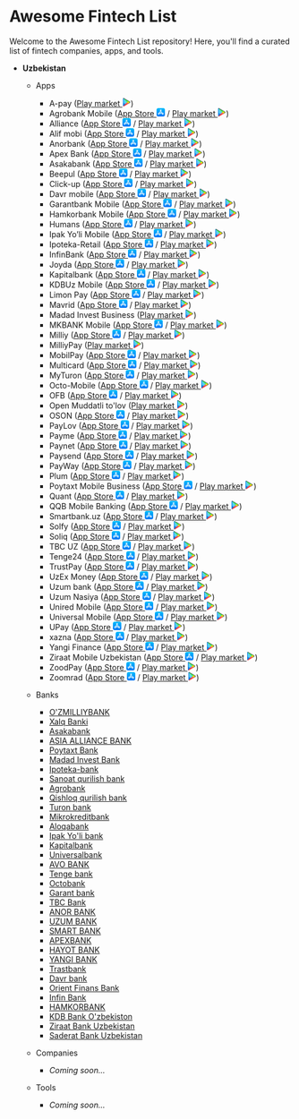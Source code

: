 # Awesome Fintech List

Welcome to the Awesome Fintech List repository! Here, you'll find a curated list of fintech companies, apps, and tools.

- **Uzbekistan**
    - Apps
      * A-pay (<a href="https://play.google.com/store/apps/details?id=uz.uzkassa.apay.app&pcampaignid=web_share">Play market <img src="play-market.png" alt="Play market" style="width: 15px;"></a>)
      * Agrobank Mobile (<a href="https://apps.apple.com/uz/app/agrobank-mobile/id1451292895">App Store <img src="app-store.png" alt="App Store" style="width: 15px;"></a> / <a href="https://play.google.com/store/apps/details?id=uz.agrobank.mobile.mbank&pcampaignid=web_share">Play market <img src="play-market.png" alt="Play market" style="width: 15px;"></a>)
      * Alliance (<a href="https://apps.apple.com/uz/app/alliance-mobile-banking/id1535751933">App Store <img src="app-store.png" alt="App Store" style="width: 15px;"></a> / <a href="https://play.google.com/store/apps/details?id=fido.aab_mobile&pcampaignid=web_share">Play market <img src="play-market.png" alt="Play market" style="width: 15px;"></a>)
      * Alif mobi (<a href="https://apps.apple.com/uz/app/alif-mobi-payment-transfers/id1331374853">App Store <img src="app-store.png" alt="App Store" style="width: 15px;"></a> / <a href="https://play.google.com/store/apps/details?id=tj.alif.mobi&pcampaignid=web_share">Play market <img src="play-market.png" alt="Play market" style="width: 15px;"></a>)
      * Anorbank (<a href="https://apps.apple.com/uz/app/anorbank/id1579623268">App Store <img src="app-store.png" alt="App Store" style="width: 15px;"></a> / <a href="https://play.google.com/store/apps/details?id=uz.anormobile.retail&pcampaignid=web_share">Play market <img src="play-market.png" alt="Play market" style="width: 15px;"></a>)
      * Apex Bank (<a href="https://apps.apple.com/uz/app/apex-bank/id6446653912">App Store <img src="app-store.png" alt="App Store" style="width: 15px;"></a> / <a href="https://play.google.com/store/apps/details?id=com.ifs.banking.fiid1607&pcampaignid=web_share">Play market <img src="play-market.png" alt="Play market" style="width: 15px;"></a>)
      * Asakabank (<a href="https://apps.apple.com/uz/app/asakabank/id1574165416">App Store <img src="app-store.png" alt="App Store" style="width: 15px;"></a> / <a href="https://play.google.com/store/apps/details?id=uz.asakabank.myasaka&pcampaignid=web_share">Play market <img src="play-market.png" alt="Play market" style="width: 15px;"></a>)
      * Beepul (<a href="https://apps.apple.com/uz/app/beepul/id1168589903">App Store <img src="app-store.png" alt="App Store" style="width: 15px;"></a> / <a href="https://play.google.com/store/apps/details?id=com.olsoft.mats.prod&pcampaignid=web_share">Play market <img src="play-market.png" alt="Play market" style="width: 15px;"></a>)
      * Click-up (<a href="https://apps.apple.com/uz/app/click-up/id768132591">App Store <img src="app-store.png" alt="App Store" style="width: 15px;"></a> / <a href="https://play.google.com/store/apps/details?id=air.com.ssdsoftwaresolutions.clickuz&pcampaignid=web_share">Play market <img src="play-market.png" alt="Play market" style="width: 15px;"></a>)
      * Davr mobile (<a href="https://apps.apple.com/uz/app/davr-mobile/id1575233851">App Store <img src="app-store.png" alt="App Store" style="width: 15px;"></a> / <a href="https://play.google.com/store/apps/details?id=uz.davrbank.davrmobile&pcampaignid=web_share">Play market <img src="play-market.png" alt="Play market" style="width: 15px;"></a>)
      * Garantbank Mobile (<a href="https://apps.apple.com/uz/app/garant-bank-mobile/id1470033169">App Store <img src="app-store.png" alt="App Store" style="width: 15px;"></a> / <a href="https://play.google.com/store/apps/details?id=uz.fido_biznes.mobile.client.savdogar&pcampaignid=web_share">Play market <img src="play-market.png" alt="Play market" style="width: 15px;"></a>)
      * Hamkorbank Mobile (<a href="https://apps.apple.com/uz/app/hamkormobile/id1219223015">App Store <img src="app-store.png" alt="App Store" style="width: 15px;"></a> / <a href="https://play.google.com/store/apps/details?id=uz.hamkorbank.mobile&pcampaignid=web_share">Play market <img src="play-market.png" alt="Play market" style="width: 15px;"></a>)
      * Humans (<a href="https://apps.apple.com/uz/app/humans-uz/id1508198703">App Store <img src="app-store.png" alt="App Store" style="width: 15px;"></a> / <a href="https://play.google.com/store/apps/details?id=net.humans.fintech_uz">Play market <img src="play-market.png" alt="Play market" style="width: 15px;"></a>)
      * Ipak Yo’li Mobile (<a href="https://apps.apple.com/uz/app/ipak-yoli-mobile/id1436677359">App Store <img src="app-store.png" alt="App Store" style="width: 15px;"></a> / <a href="https://play.google.com/store/apps/details?id=com.ipakyulibank.mobile">Play market <img src="play-market.png" alt="Play market" style="width: 15px;"></a>)
      * Ipoteka-Retail (<a href="https://apps.apple.com/uz/app/ipoteka-retail/id1637057203">App Store <img src="app-store.png" alt="App Store" style="width: 15px;"></a> / <a href="https://play.google.com/store/apps/details?id=com.bss.ipotekabank.retail.lite">Play market <img src="play-market.png" alt="Play market" style="width: 15px;"></a>)
      * InfinBank (<a href="https://apps.apple.com/uz/app/infinbank/id1454367354">App Store <img src="app-store.png" alt="App Store" style="width: 15px;"></a> / <a href="https://play.google.com/store/apps/details?id=uz.xsoft.myinfin">Play market <img src="play-market.png" alt="Play market" style="width: 15px;"></a>)
      * Joyda (<a href="https://apps.apple.com/uz/app/joyda/id1499606946">App Store <img src="app-store.png" alt="App Store" style="width: 15px;"></a> / <a href="https://play.google.com/store/apps/details?id=com.uzpsb.olam">Play market <img src="play-market.png" alt="Play market" style="width: 15px;"></a>)
      * Kapitalbank (<a href="https://apps.apple.com/uz/app/kapitalbank-bank-uzbekistan/id1546213356">App Store <img src="app-store.png" alt="App Store" style="width: 15px;"></a> / <a href="https://play.google.com/store/apps/details?id=uz.kapitalbank.kbonline">Play market <img src="play-market.png" alt="Play market" style="width: 15px;"></a>)
      * KDBUz Mobile (<a href="https://apps.apple.com/uz/app/kdbuz-mobile/id6448983924">App Store <img src="app-store.png" alt="App Store" style="width: 15px;"></a> / <a href="https://play.google.com/store/apps/details?id=app.mobile.kdb">Play market <img src="play-market.png" alt="Play market" style="width: 15px;"></a>)
      * Limon Pay (<a href="https://apps.apple.com/uz/app/limon-pay/id1660046783">App Store <img src="app-store.png" alt="App Store" style="width: 15px;"></a> / <a href="https://play.google.com/store/apps/details?id=uz.limonpay.app.limon_pay">Play market <img src="play-market.png" alt="Play market" style="width: 15px;"></a>)
      * Mavrid (<a href="https://apps.apple.com/uz/app/mavrid/id6445884560">App Store <img src="app-store.png" alt="App Store" style="width: 15px;"></a> / <a href="https://play.google.com/store/apps/details?id=uz.tune.mkbdbo">Play market <img src="play-market.png" alt="Play market" style="width: 15px;"></a>)
      * Madad Invest Business (<a href="https://play.google.com/store/apps/details?id=uz.startsoft.madad">Play market <img src="play-market.png" alt="Play market" style="width: 15px;"></a>)
      * MKBANK Mobile (<a href="https://apps.apple.com/uz/app/mkb-mobile/id1440132932">App Store <img src="app-store.png" alt="App Store" style="width: 15px;"></a> / <a href="https://play.google.com/store/apps/details?id=uz.fido_biznes.mobile.client.mkb_newrelease">Play market <img src="play-market.png" alt="Play market" style="width: 15px;"></a>)
      * Milliy (<a href="https://apps.apple.com/uz/app/milliy/id1297283006">App Store <img src="app-store.png" alt="App Store" style="width: 15px;"></a> / <a href="https://play.google.com/store/apps/details?id=com.tune.milliy">Play market <img src="play-market.png" alt="Play market" style="width: 15px;"></a>)
      * MilliyPay (<a href="https://play.google.com/store/apps/details?id=uz.milliypay.android">Play market <img src="play-market.png" alt="Play market" style="width: 15px;"></a>)
      * MobilPay (<a href="https://apps.apple.com/uz/app/mobilpay/id1510320831">App Store <img src="app-store.png" alt="App Store" style="width: 15px;"></a> / <a href="https://play.google.com/store/apps/details?id=uz.agrobank.winn">Play market <img src="play-market.png" alt="Play market" style="width: 15px;"></a>)
      * Multicard (<a href="https://apps.apple.com/uz/app/multicard-jett-%D0%B8%D0%BD%D0%B2%D0%B5%D1%81%D1%82%D0%B8%D1%86%D0%B8%D0%B8/id1530741420">App Store <img src="app-store.png" alt="App Store" style="width: 15px;"></a> / <a href="https://play.google.com/store/apps/details?id=uz.owl.multicard">Play market <img src="play-market.png" alt="Play market" style="width: 15px;"></a>)
      * MyTuron (<a href="https://apps.apple.com/uz/app/my-turon/id1639122039">App Store <img src="app-store.png" alt="App Store" style="width: 15px;"></a> / <a href="https://play.google.com/store/apps/details?id=com.colvir.turon.mobile">Play market <img src="play-market.png" alt="Play market" style="width: 15px;"></a>)
      * Octo-Mobile (<a href="https://apps.apple.com/uz/app/octo-mobile/id1460141475">App Store <img src="app-store.png" alt="App Store" style="width: 15px;"></a> / <a href="https://play.google.com/store/apps/details?id=com.ravnaqbank.rbkmobile">Play market <img src="play-market.png" alt="Play market" style="width: 15px;"></a>)
      * OFB (<a href="https://apps.apple.com/uz/app/ofb/id1496134198">App Store <img src="app-store.png" alt="App Store" style="width: 15px;"></a> / <a href="https://play.google.com/store/apps/details?id=uz.ofbmobile.android">Play market <img src="play-market.png" alt="Play market" style="width: 15px;"></a>)
      * Open Muddatli to'lov (<a href="https://play.google.com/store/apps/details?id=com.open.uz">Play market <img src="play-market.png" alt="Play market" style="width: 15px;"></a>)
      * OSON (<a href="https://apps.apple.com/uz/app/oson/id1207834182">App Store <img src="app-store.png" alt="App Store" style="width: 15px;"></a> / <a href="https://play.google.com/store/apps/details?id=com.oson">Play market <img src="play-market.png" alt="Play market" style="width: 15px;"></a>)
      * PayLov (<a href="https://apps.apple.com/uz/app/paylov/id6444838542">App Store <img src="app-store.png" alt="App Store" style="width: 15px;"></a> / <a href="https://play.google.com/store/apps/details?id=org.uicgroup.karmonpay">Play market <img src="play-market.png" alt="Play market" style="width: 15px;"></a>)
      * Payme (<a href="https://apps.apple.com/uz/app/payme-%D0%BF%D0%B5%D1%80%D0%B5%D0%B2%D0%BE%D0%B4%D1%8B-%D0%B8-%D0%BF%D0%BB%D0%B0%D1%82%D0%B5%D0%B6%D0%B8/id1093525667">App Store <img src="app-store.png" alt="App Store" style="width: 15px;"></a> / <a href="https://play.google.com/store/apps/details?id=uz.dida.payme">Play market <img src="play-market.png" alt="Play market" style="width: 15px;"></a>)
      * Paynet (<a href="https://apps.apple.com/uz/app/paynet-%D0%BF%D0%B5%D1%80%D0%B5%D0%B2%D0%BE%D0%B4%D1%8B-%D0%BF%D0%BB%D0%B0%D1%82%D0%B5%D0%B6%D0%B8/id1307888692">App Store <img src="app-store.png" alt="App Store" style="width: 15px;"></a> / <a href="https://play.google.com/store/apps/details?id=uz.paynet.app">Play market <img src="play-market.png" alt="Play market" style="width: 15px;"></a>)
      * Paysend (<a href="https://apps.apple.com/uz/app/paysend-money-transfer-app/id1140130413">App Store <img src="app-store.png" alt="App Store" style="width: 15px;"></a> / <a href="https://play.google.com/store/apps/details?id=com.paysend.app">Play market <img src="play-market.png" alt="Play market" style="width: 15px;"></a>)
      * PayWay (<a href="https://apps.apple.com/uz/app/payway-%D1%83%D0%B4%D0%BE%D0%B1%D0%BD%D1%8B%D0%B5-%D0%BF%D0%B5%D1%80%D0%B5%D0%B2%D0%BE%D0%B4%D1%8B-%D0%BF%D0%BE-%D1%81%D0%BD%D0%B3/id1618972814">App Store <img src="app-store.png" alt="App Store" style="width: 15px;"></a> / <a href="https://play.google.com/store/apps/details?id=uz.payway">Play market <img src="play-market.png" alt="Play market" style="width: 15px;"></a>)
      * Plum (<a href="https://apps.apple.com/uz/app/plum-uz/id1447849889">App Store <img src="app-store.png" alt="App Store" style="width: 15px;"></a> / <a href="https://play.google.com/store/apps/details?id=mobile.uzcard.uz.uzcard&pcampaignid=web_share">Play market <img src="play-market.png" alt="Play market" style="width: 15px;"></a>)
      * Poytaxt Mobile Business (<a href="https://apps.apple.com/uz/app/poytaxt-mobile/id1488568404">App Store <img src="app-store.png" alt="App Store" style="width: 15px;"></a> / <a href="https://play.google.com/store/apps/details?id=uz.fb.cib.mobile.poytaxt">Play market <img src="play-market.png" alt="Play market" style="width: 15px;"></a>)
      * Quant (<a href="https://apps.apple.com/uz/app/quant-uzbekistan/id1524422825">App Store <img src="app-store.png" alt="App Store" style="width: 15px;"></a> / <a href="https://play.google.com/store/apps/details?id=com.qqb.quant">Play market <img src="play-market.png" alt="Play market" style="width: 15px;"></a>)
      * QQB Mobile Banking (<a href="https://apps.apple.com/uz/app/qqb-mobile-banking/id1446723912">App Store <img src="app-store.png" alt="App Store" style="width: 15px;"></a> / <a href="https://play.google.com/store/apps/details?id=uz.fb.cib.mobile.qqb">Play market <img src="play-market.png" alt="Play market" style="width: 15px;"></a>)
      * Smartbank.uz (<a href="https://apps.apple.com/uz/app/smartbank-uz/id6446754221">App Store <img src="app-store.png" alt="App Store" style="width: 15px;"></a> / <a href="https://play.google.com/store/apps/details?id=uz.smartbank">Play market <img src="play-market.png" alt="Play market" style="width: 15px;"></a>)
      * Solfy (<a href="https://apps.apple.com/uz/app/solfy/id1641669414">App Store <img src="app-store.png" alt="App Store" style="width: 15px;"></a> / <a href="https://play.google.com/store/apps/details?id=com.solfy.instcard">Play market <img src="play-market.png" alt="Play market" style="width: 15px;"></a>)
      * Soliq (<a href="https://apps.apple.com/uz/app/soliq/id1518038410">App Store <img src="app-store.png" alt="App Store" style="width: 15px;"></a> / <a href="https://play.google.com/store/apps/details?id=uz.soliq.mobile">Play market <img src="play-market.png" alt="Play market" style="width: 15px;"></a>)
      * TBC UZ (<a href="https://apps.apple.com/uz/app/tbc-uz-online-mobile-banking/id1450503714">App Store <img src="app-store.png" alt="App Store" style="width: 15px;"></a> / <a href="https://play.google.com/store/apps/details?id=ge.space.app.uzbekistan">Play market <img src="play-market.png" alt="Play market" style="width: 15px;"></a>)
      * Tenge24 (<a href="https://apps.apple.com/uz/app/tenge24/id1586139053">App Store <img src="app-store.png" alt="App Store" style="width: 15px;"></a> / <a href="https://play.google.com/store/apps/details?id=uz.tune.tenge">Play market <img src="play-market.png" alt="Play market" style="width: 15px;"></a>)
      * TrustPay (<a href="https://apps.apple.com/uz/app/trastpay/id6443658536">App Store <img src="app-store.png" alt="App Store" style="width: 15px;"></a> / <a href="https://play.google.com/store/apps/details?id=trastpay.uz">Play market <img src="play-market.png" alt="Play market" style="width: 15px;"></a>)
      * UzEx Money (<a href="https://apps.apple.com/uz/app/uzexmoney/id1578689864">App Store <img src="app-store.png" alt="App Store" style="width: 15px;"></a> / <a href="https://play.google.com/store/apps/details?id=uz.uzex.uzexmoney">Play market <img src="play-market.png" alt="Play market" style="width: 15px;"></a>)
      * Uzum bank (<a href="https://apps.apple.com/uz/app/uzum-bank-onlayn-ozbekiston/id1492307726">App Store <img src="app-store.png" alt="App Store" style="width: 15px;"></a> / <a href="https://play.google.com/store/apps/details?id=uz.kapitalbank.android&pcampaignid=web_share">Play market <img src="play-market.png" alt="Play market" style="width: 15px;"></a>)
      * Uzum Nasiya (<a href="https://apps.apple.com/uz/app/uzum-nasiya-muddatli-tolov/id1579281935">App Store <img src="app-store.png" alt="App Store" style="width: 15px;"></a> / <a href="https://play.google.com/store/apps/details?id=uz.paymart.paymart_mobile">Play market <img src="play-market.png" alt="Play market" style="width: 15px;"></a>)
      * Unired Mobile (<a href="https://apps.apple.com/uz/app/unired-%D0%B4%D0%B5%D0%BD%D0%B5%D0%B6%D0%BD%D1%8B%D0%B5-%D0%BF%D0%B5%D1%80%D0%B5%D0%B2%D0%BE%D0%B4%D1%8B/id1547412944">App Store <img src="app-store.png" alt="App Store" style="width: 15px;"></a> / <a href="https://play.google.com/store/apps/details?id=itunisoftgroup.uz">Play market <img src="play-market.png" alt="Play market" style="width: 15px;"></a>)
      * Universal Mobile (<a href="https://apps.apple.com/uz/app/universal-mobile/id1368502147">App Store <img src="app-store.png" alt="App Store" style="width: 15px;"></a> / <a href="https://play.google.com/store/apps/details?id=uz.universalbank.universalmobileuz&pcampaignid=web_share">Play market <img src="play-market.png" alt="Play market" style="width: 15px;"></a>)
      * UPay (<a href="https://apps.apple.com/uz/app/upay-%D0%BF%D0%BB%D0%B0%D1%82%D0%B5%D0%B6%D0%B8-%D0%B8-%D0%BF%D0%B5%D1%80%D0%B5%D0%B2%D0%BE%D0%B4%D1%8B/id1087694828">App Store <img src="app-store.png" alt="App Store" style="width: 15px;"></a> / <a href="https://play.google.com/store/apps/details?id=uz.marokand.upay">Play market <img src="play-market.png" alt="Play market" style="width: 15px;"></a>)
      * xazna (<a href="https://apps.apple.com/uz/app/xazna/id1642489915">App Store <img src="app-store.png" alt="App Store" style="width: 15px;"></a> / <a href="https://play.google.com/store/apps/details?id=uz.tune.xazna">Play market <img src="play-market.png" alt="Play market" style="width: 15px;"></a>)
      * Yangi Finance (<a href="https://apps.apple.com/uz/app/yangi-finance/id1644376437">App Store <img src="app-store.png" alt="App Store" style="width: 15px;"></a> / <a href="https://play.google.com/store/apps/details?id=uz.yangi.finance">Play market <img src="play-market.png" alt="Play market" style="width: 15px;"></a>)
      * Ziraat Mobile Uzbekistan (<a href="https://apps.apple.com/uz/app/ziraat-mobile-uzbekistan/id1540767956">App Store <img src="app-store.png" alt="App Store" style="width: 15px;"></a> / <a href="https://play.google.com/store/apps/details?id=uz.ziraat.mobile">Play market <img src="play-market.png" alt="Play market" style="width: 15px;"></a>)
      * ZoodPay (<a href="https://apps.apple.com/uz/app/zood-zoodpay-zoodmall/id1281450163">App Store <img src="app-store.png" alt="App Store" style="width: 15px;"></a> / <a href="https://play.google.com/store/apps/details?id=com.zoodel.kz">Play market <img src="play-market.png" alt="Play market" style="width: 15px;"></a>)
      * Zoomrad (<a href="https://apps.apple.com/uz/app/zoomrad/id1522419775e">App Store <img src="app-store.png" alt="App Store" style="width: 15px;"></a> / <a href="https://play.google.com/store/apps/details?id=uz.aloqabank.zoomrad">Play market <img src="play-market.png" alt="Play market" style="width: 15px;"></a>)

    - Banks
      * [O'ZMILLIYBANK](https://nbu.uz)
      * [Xalq Banki](https://xb.uz)
      * [Asakabank](https://asakabank.uz)
      * [ASIA ALLIANCE BANK](https://aab.uz)
      * [Poytaxt Bank](https://poytaxtbank.uz)
      * [Madad Invest Bank](https://madadinvestbank.uz)
      * [Ipoteka-bank](https://ipotekabank.uz)
      * [Sanoat qurilish bank](https://sqb.uz)
      * [Agrobank](https://agrobank.uz)
      * [Qishloq qurilish bank](https://qishloqqurilishbank.uz)
      * [Turon bank](https://turonbank.uz)
      * [Mikrokreditbank](https://mikrokreditbank.uz)
      * [Aloqabank](https://aloqabank.uz)
      * [Ipak Yo'li bank](https://ipakyulibank.uz)
      * [Kapitalbank](https://kapitalbank.uz)
      * [Universalbank](https://universalbank.uz)
      * [AVO BANK](https://avobank.uz)
      * [Tenge bank](https://tengebank.uz)
      * [Octobank](https://octobank.uz)
      * [Garant bank](https://garantbank.uz)
      * [TBC Bank](https://tbcbank.uz)
      * [ANOR BANK](https://anorbank.uz)
      * [UZUM BANK](https://uzumbank.uz)
      * [SMART BANK](https://smartbank.uz)
      * [APEXBANK](https://apexbank.uz)
      * [HAYOT BANK](https://hayotbank.uz)
      * [YANGI BANK](https://yangibank.uz)
      * [Trastbank](https://trastbank.uz)
      * [Davr bank](https://davrbank.uz)
      * [Orient Finans Bank](https://ofb.uz)
      * [Infin Bank](https://infinbank.com)
      * [HAMKORBANK](https://hamkorbank.uz)
      * [KDB Bank O'zbekiston](https://kdb.uz)
      * [Ziraat Bank Uzbekistan](https://ziraatbank.uz)
      * [Saderat Bank Uzbekistan](https://saderatbank.uz)

    - Companies
      * _Coming soon..._

    - Tools
      * _Coming soon..._
